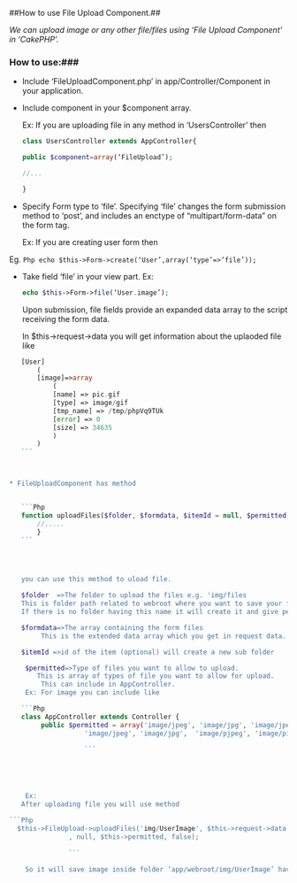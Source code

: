 ##How to use File Upload Component.##


_We can upload image or any other file/files using ‘File Upload Component’  in ‘CakePHP’._
### **How to use:**###
* Include ‘FileUploadComponent.php’ in app/Controller/Component in your application.

* Include component in your $component array.

    Ex: If you are uploading file in any method in ‘UsersController’ then

    ```Php
    class UsersController extends AppController{

    public $component=array(‘FileUpload’);

    //...

    }
    ```

* Specify Form type to ‘file’. Specifying ‘file’ changes the form submission method to ‘post’, and
    includes an enctype of “multipart/form-data” on the form tag.

    Ex: If you are creating user form then

Eg.
    ```Php
   echo $this->Form->create(‘User’,array(‘type’=>’file’));
    ```

* Take field ‘file’ in your view part.
    Ex:
    ```Php
    echo $this->Form->file(‘User.image’);
    ```

    Upon submission, file fields provide an expanded data array to the script receiving the form data.

    In $this->request->data you will get information about the uplaoded file like

 ```Php
    [User]
        (
        [image]=>array
            (
            [name] => pic.gif
            [type] => image/gif
            [tmp_name] => /tmp/phpVq9TUk
            [error] => 0
            [size] => 34635
            )
        )
    ```



* FileUploadComponent has method


    ```Php
    function uploadFiles($folder, $formdata, $itemId = null, $permitted, $multifile = false) {
        //.....
        }
    ```




    you can use this method to uload file.

    $folder  =>The folder to upload the files e.g. 'img/files
	This is folder path related to webroot where you want to save your file.
	If there is no folder having this name it will create it and give permission also.

    $formdata=>The array containing the form files
	     This is the extended data array which you get in request data.

    $itemId =>id of the item (optional) will create a new sub folder

     $permitted=>Type of files you want to allow to upload.
	    This is array of types of file you want to allow for upload.
	     This can include in AppController.
     Ex: For image you can include like

    ```Php
    class AppController extends Controller {
         public $permitted = array('image/jpeg', 'image/jpg', 'image/jpe_', 'image/pjpeg',
                    'image/jpeg', 'image/jpg',  'image/pjpeg', 'image/pipeg'...');

                    ```





     Ex:
    After uploading file you will use method

```Php
   $this->FileUpload->uploadFiles('img/UserImage', $this->request->data[‘User’]['image']
                , null, $this->permitted, false);
                
                ```

     So it will save image inside folder ‘app/webroot/img/UserImage’ having name ‘pic.gif’

